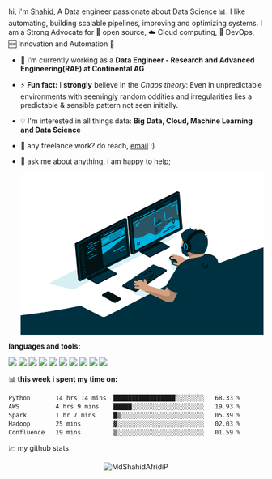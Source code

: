 hi, i'm [Shahid](https://www.linkedin.com/in/md-shahid-afridi-p-b5a72a1a3/), A Data engineer passionate about Data Science :bar_chart:. I like automating, building scalable pipelines, improving and optimizing systems. I am a Strong Advocate for 📜 open source, :cloud: Cloud computing, 🚀 DevOps, :new: Innovation and Automation :robot: 

- 🌱 I’m currently working as a **Data Engineer - Research and Advanced Engineering(RAE) at Continental AG**
- ⚡ **Fun fact:** I **strongly** believe in the *Chaos theory*: Even in unpredictable environments with seemingly random oddities and irregularities lies a predictable & sensible pattern not seen initially.
- :bulb: I'm interested in all things data: **Big Data, Cloud, Machine Learning and Data Science**
- 💼 any freelance work? do reach, [email](mailto:mdshahidafridip@gmail.com) :)
- 💬 ask me about anything, i am happy to help;


  <img align="center" alt="GIF" src="https://github.com/MdShahidAfridiP/MdShahidAfridiP/blob/master/code.gif?raw=true" width="500" height="320" />

**languages and tools:**  

<code><img height="20" src="https://raw.githubusercontent.com/Thomas-George-T/Thomas-George-T/master/assets/hadoop.svg"></code>
<code><img height="20" src="https://raw.githubusercontent.com/Thomas-George-T/Thomas-George-T/master/assets/apache_spark.svg"></code>
<code><img height="20" src="https://raw.githubusercontent.com/Thomas-George-T/Thomas-George-T/master/assets/aws.svg"></code>
<code><img height="20" src="https://raw.githubusercontent.com/Thomas-George-T/Thomas-George-T/master/assets/python.svg"></code>
<code><img height="20" src="https://raw.githubusercontent.com/Thomas-George-T/Thomas-George-T/master/assets/mysql.svg"></code>
<code><img height="20" src="https://raw.githubusercontent.com/Thomas-George-T/Thomas-George-T/master/assets/git.svg"></code>
<code><img height="20" src="https://raw.githubusercontent.com/Thomas-George-T/Thomas-George-T/master/assets/jira.svg"></code>
<code><img height="20" src="https://raw.githubusercontent.com/Thomas-George-T/Thomas-George-T/master/assets/kafka.svg"></code>
<code><img height="20" src="https://raw.githubusercontent.com/Thomas-George-T/Thomas-George-T/master/assets/linux-tux.svg"></code>
<code><img height="20" src="https://raw.githubusercontent.com/Thomas-George-T/Thomas-George-T/master/assets/tableau.svg"></code>

📊 **this week i spent my time on:**

```txt
Python       14 hrs 14 mins  █████████████████░░░░░░░░   68.33 %
AWS          4 hrs 9 mins    █████░░░░░░░░░░░░░░░░░░░░   19.93 %
Spark        1 hr 7 mins     █▒░░░░░░░░░░░░░░░░░░░░░░░   05.39 %
Hadoop       25 mins         ▓░░░░░░░░░░░░░░░░░░░░░░░░   02.03 %
Confluence   19 mins         ▒░░░░░░░░░░░░░░░░░░░░░░░░   01.59 %
```


📈 my github stats

<p align="center"> <img src="https://github-readme-stats.vercel.app/api?username=MdShahidAfridiP&show_icons=true&theme=gotham" alt="MdShahidAfridiP" />
